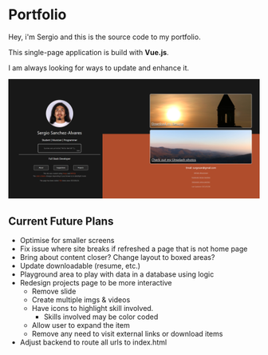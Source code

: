 # Portfolio

Hey, i'm Sergio and this is the source code to my portfolio.

This single-page application is build with **Vue.js**.

I am always looking for ways to update and enhance it.

![Home][1]

## Current Future Plans
- Optimise for smaller screens
- Fix issue where site breaks if refreshed a page that is not home page
- Bring about content closer? Change layout to boxed areas?
- Update downloadable (resume, etc.)
- Playground area to play with data in a database using logic
- Redesign projects page to be more interactive
  - Remove slide
  - Create multiple imgs & videos
  - Have icons to highlight skill involved.
    - Skills involved may be color coded
  - Allow user to expand the item
  - Remove any need to visit external links or download items
- Adjust backend to route all urls to index.html

[1]: client/src/assets/Photos/portfolio_home.png